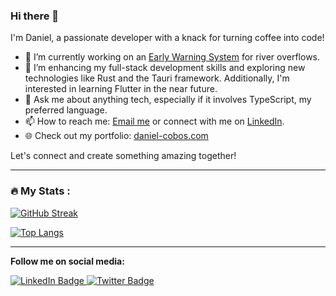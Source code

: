### Hi there 👋

<!--
**danny2768/danny2768** is a ✨ _special_ ✨ repository because its `README.md` (this file) appears on your GitHub profile.
-->

I'm Daniel, a passionate developer with a knack for turning coffee into code!

- 🔭 I’m currently working on an [Early Warning System](https://github.com/danny2768/Early-Warnign-System_Backend) for river overflows.
- 🌱 I’m enhancing my full-stack development skills and exploring new technologies like Rust and the Tauri framework. Additionally, I'm interested in learning Flutter in the near future.
- 💬 Ask me about anything tech, especially if it involves TypeScript, my preferred language.
- 📫 How to reach me: [Email me](mailto:daniel.eduardo.cobos@hotmail.com) or connect with me on [LinkedIn](https://www.linkedin.com/in/daniel-e-cobos).
- 🌐 Check out my portfolio: [daniel-cobos.com](https://www.daniel-cobos.com/)

Let's connect and create something amazing together!

---

### :fire: My Stats :
[![GitHub Streak](http://github-readme-streak-stats.herokuapp.com?user=danny2768&theme=dark&background=000000)](https://git.io/streak-stats)

[![Top Langs](https://github-readme-stats.vercel.app/api/top-langs/?username=danny2768&layout=compact&theme=vision-friendly-dark)](https://github.com/anuraghazra/github-readme-stats)

<!--
![Daniel's GitHub Stats](https://github-readme-stats.vercel.app/api?username=danny2768&show_icons=true&theme=radical)

![Top Langs](https://github-readme-stats.vercel.app/api/top-langs/?username=danny2768&layout=compact&theme=dark)
-->

---

**Follow me on social media:**

<div id="badges">
  <a href="https://www.linkedin.com/in/daniel-e-cobos" target="_blank">
    <img src="https://img.shields.io/badge/Connect-blue?style=for-the-badge&logo=linkedin&logoColor=white" alt="LinkedIn Badge"/>
  </a>
  <a href="https://x.com/cobos__eduardo" target="_blank">
    <img src="https://img.shields.io/badge/Follow_on_X-black?style=for-the-badge&logo=x&logoColor=white" alt="Twitter Badge"/>
  </a>
</div>
